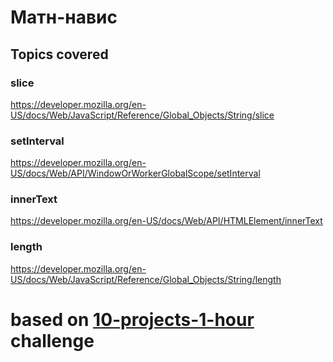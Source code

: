 # Матн-навис

## Topics covered

### slice
https://developer.mozilla.org/en-US/docs/Web/JavaScript/Reference/Global_Objects/String/slice

### setInterval
https://developer.mozilla.org/en-US/docs/Web/API/WindowOrWorkerGlobalScope/setInterval

### innerText
https://developer.mozilla.org/en-US/docs/Web/API/HTMLElement/innerText

### length
https://developer.mozilla.org/en-US/docs/Web/JavaScript/Reference/Global_Objects/String/length


# based on [10-projects-1-hour](https://github.com/florinpop17/10-projects-1-hour/tree/master/auto-write-text) challenge
